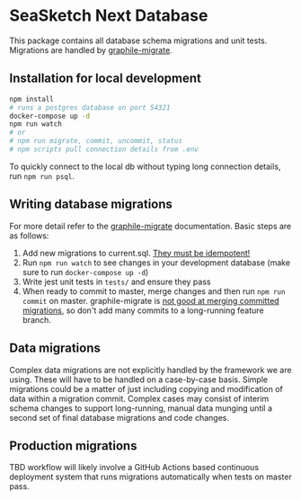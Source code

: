 # SeaSketch Next Database

This package contains all database schema migrations and unit tests. Migrations are handled by [graphile-migrate](https://github.com/graphile/migrate).

## Installation for local development

```bash
npm install
# runs a postgres database on port 54321
docker-compose up -d
npm run watch
# or
# npm run migrate, commit, uncommit, status
# npm scripts pull connection details from .env
```

To quickly connect to the local db without typing long connection details, run `npm run psql`.

## Writing database migrations

For more detail refer to the [graphile-migrate](https://github.com/graphile/migrate) documentation. Basic steps are as follows:

  1. Add new migrations to current.sql. [They must be idempotent!](https://github.com/graphile/migrate#idempotency)
  2. Run `npm run watch` to see changes in your development database (make sure to run `docker-compose up -d`)
  3. Write jest unit tests in `tests/` and ensure they pass
  4. When ready to commit to master, merge changes and then run `npm run commit` on master. graphile-migrate is [not good at merging committed migrations](https://github.com/graphile/migrate#collaboration), so don't add many commits to a long-running feature branch.

## Data migrations

Complex data migrations are not explicitly handled by the framework we are using. These will have to be handled on a case-by-case basis. Simple migrations could be a matter of just including copying and modification of data within a migration commit. Complex cases may consist of interim schema changes to support long-running, manual data munging until a second set of final database migrations and code changes.

## Production migrations

TBD workflow will likely involve a GitHub Actions based continuous deployment system that runs migrations automatically when tests on master pass.